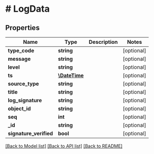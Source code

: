 # # LogData

## Properties

Name | Type | Description | Notes
------------ | ------------- | ------------- | -------------
**type_code** | **string** |  | [optional]
**message** | **string** |  | [optional]
**level** | **string** |  | [optional]
**ts** | [**\DateTime**](\DateTime.md) |  | [optional]
**source_type** | **string** |  | [optional]
**title** | **string** |  | [optional]
**log_signature** | **string** |  | [optional]
**object_id** | **string** |  | [optional]
**seq** | **int** |  | [optional]
**_id** | **string** |  | [optional]
**signature_verified** | **bool** |  | [optional]

[[Back to Model list]](../../README.md#models) [[Back to API list]](../../README.md#endpoints) [[Back to README]](../../README.md)
